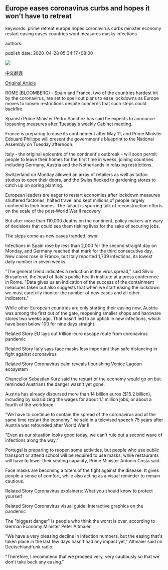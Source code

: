 ## Europe eases coronavirus curbs and hopes it won't have to retreat

keywords: prime retreat europe hopes coronavirus curbs minister economy restart easing eases countries wont measures masks infections

authors: 

publish date: 2020-04-28 05:34:17+08:00

![](https://www.straitstimes.com/sites/default/files/styles/x_large/public/articles/2020/04/28/file7abc8zwqcuo1hqzjqmwj.jpg?itok=PJwOGlU2)

[中文翻译](Europe%20eases%20coronavirus%20curbs%20and%20hopes%20it%20won%27t%20have%20to%20retreat_zh.md)

[Original Article](https://www.straitstimes.com/world/europe/europe-eases-coronavirus-curbs-and-hopes-it-wont-have-to-retreat)

ROME (BLOOMBERG) - Spain and France, two of the countries hardest hit by the coronavirus, are set to spell out plans to ease lockdowns as Europe moves to loosen restrictions despite concerns that such steps could backfire.

Spanish Prime Minister Pedro Sanchez has said he expects to announce loosening measures after Tuesday's weekly Cabinet meeting.

France is preparing to ease its confinement after May 11, and Prime Minister Edouard Philippe will present the government's blueprint to the National Assembly on Tuesday afternoon.

Italy - the original epicentre of the continent's outbreak - will soon permit people to leave their homes for the first time in weeks, joining countries including Germany, Austria and the Netherlands in relaxing restrictions.

Switzerland on Monday allowed an array of retailers as well as tattoo studios to open their doors, and the Swiss flocked to gardening stores to catch up on spring planting.

European leaders are eager to restart economies after lockdown measures shuttered factories, halted travel and kept millions of people largely confined to their homes. The fallout is spurring talk of reconstruction efforts on the scale of the post-World War II recovery.

But after more than 110,000 deaths on the continent, policy makers are wary of decisions that could see them risking lives for the sake of securing jobs.

The steps come as new cases trended lower.

Infections in Spain rose by less than 2,000 for the second straight day on Monday, and Germany reached that mark for the third consecutive day. New cases rose in France, but Italy reported 1,739 infections, its lowest daily number in seven weeks.

"The general trend indicates a reduction in the virus spread," said Silvio Brusaferro, the head of Italy's public health institute at a press conference in Rome. "Data gives us an indication of the success of the containment measures taken but also suggests that when we start easing the lockdown we must carefully monitor the number of new cases and all other indicators."

While other European countries are only starting their easing now, Austria was among the first out of the gate, reopening smaller shops and hardware stores two weeks ago. That hasn't led to an uptick in new infections, which have been below 100 for nine days straight.

Related Story EU lays out trillion-euro escape route from coronavirus pandemic

Related Story Italy says face masks less important than safe distancing in fight against coronavirus

Related Story Coronavirus calm reveals flourishing Venice Lagoon ecosystem

Chancellor Sebastian Kurz said the restart of the economy would go on but reminded Austrians the danger wasn't yet gone.

Austria has already disbursed more than 14 billion euros ($15.2 billion), including by subsidizing the wages for about 1.1 million jobs, or about a fourth of the workforce.

"We have to continue to contain the spread of the coronavirus and at the same time restart the economy," he said in a televised speech 75 years after Austria was refounded after World War II.

"Even as our situation looks good today, we can't rule out a second wave of infections along the way."

Portugal is preparing to reopen some activities, but people who use public transport or attend school will be required to use masks, while restaurants will have to lower their seating capacity, Prime Minister Antonio Costa said.

Face masks are becoming a totem of the fight against the disease. It gives people a sense of comfort, while also acting as a visual reminder to remain cautious.

Related Story Coronavirus explainers: What you should know to protect yourself

Related Story Coronavirus visual guide: Interactive graphics on the pandemic

The "biggest danger" is people who think the worst is over, according to German Economy Minister Peter Altmaier.

"We have a very pleasing decline in infection numbers, but the easing that's taken place in the last few days hasn't had any impact yet," Altmaier said on Deutschlandfunk radio.

"Therefore, I recommend that we proceed very, very cautiously so that we don't take back any easing."